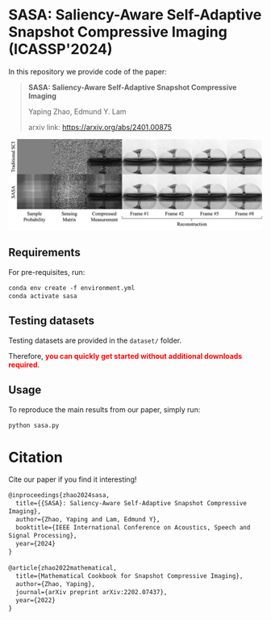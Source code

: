 # SASA: Saliency-Aware Self-Adaptive Snapshot Compressive Imaging (ICASSP'2024)
In this repository we provide code of the paper:
> **SASA: Saliency-Aware Self-Adaptive Snapshot Compressive Imaging**
> 
> Yaping Zhao, Edmund Y. Lam
> 
> arxiv link: https://arxiv.org/abs/2401.00875

<p align="center">
<img src="img/teaser.png">
</p>

## Requirements
For pre-requisites, run:
```
conda env create -f environment.yml
conda activate sasa
```

## Testing datasets
Testing datasets are provided in the `dataset/` folder.

Therefore, <span style="color:red">**you can quickly get started without additional downloads required**</span>.

## Usage
To reproduce the main results from our paper, simply run:
```
python sasa.py
```

# Citation
Cite our paper if you find it interesting!
```
@inproceedings{zhao2024sasa,
  title={{SASA}: Saliency-Aware Self-Adaptive Snapshot Compressive Imaging},
  author={Zhao, Yaping and Lam, Edmund Y},
  booktitle={IEEE International Conference on Acoustics, Speech and Signal Processing},
  year={2024}
}

@article{zhao2022mathematical,
  title={Mathematical Cookbook for Snapshot Compressive Imaging},
  author={Zhao, Yaping},
  journal={arXiv preprint arXiv:2202.07437},
  year={2022}
}
```